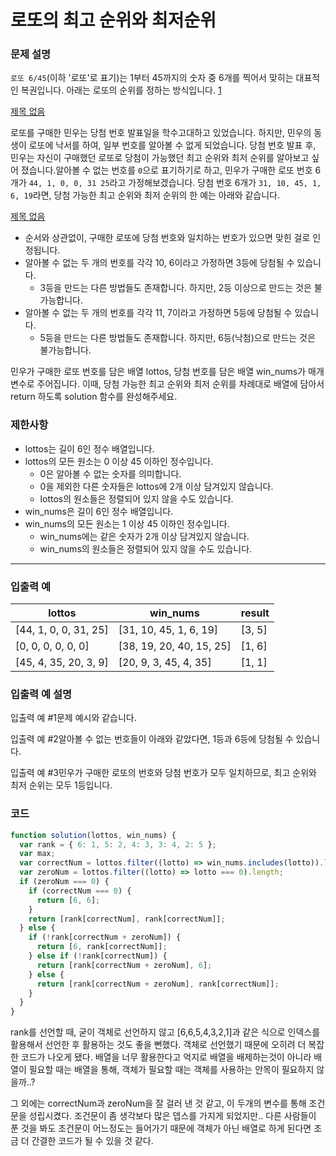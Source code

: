 # 로또의 최고 순위와 최저순위

### **문제 설명**

`로또 6/45`(이하 '로또'로 표기)는 1부터 45까지의 숫자 중 6개를 찍어서 맞히는 대표적인 복권입니다. 아래는 로또의 순위를 정하는 방식입니다. [1](https://programmers.co.kr/learn/courses/30/lessons/77484#fn1)

[제목 없음](https://www.notion.so/465d3f227c034481bdd8f6a23d01cd92)

로또를 구매한 민우는 당첨 번호 발표일을 학수고대하고 있었습니다. 하지만, 민우의 동생이 로또에 낙서를 하여, 일부 번호를 알아볼 수 없게 되었습니다. 당첨 번호 발표 후, 민우는 자신이 구매했던 로또로 당첨이 가능했던 최고 순위와 최저 순위를 알아보고 싶어 졌습니다.알아볼 수 없는 번호를 `0`으로 표기하기로 하고, 민우가 구매한 로또 번호 6개가 `44, 1, 0, 0, 31 25`라고 가정해보겠습니다. 당첨 번호 6개가 `31, 10, 45, 1, 6, 19`라면, 당첨 가능한 최고 순위와 최저 순위의 한 예는 아래와 같습니다.

[제목 없음](https://www.notion.so/282e1b01487e4e3f8ccd1ea762d60b07)

- 순서와 상관없이, 구매한 로또에 당첨 번호와 일치하는 번호가 있으면 맞힌 걸로 인정됩니다.
- 알아볼 수 없는 두 개의 번호를 각각 10, 6이라고 가정하면 3등에 당첨될 수 있습니다.
  - 3등을 만드는 다른 방법들도 존재합니다. 하지만, 2등 이상으로 만드는 것은 불가능합니다.
- 알아볼 수 없는 두 개의 번호를 각각 11, 7이라고 가정하면 5등에 당첨될 수 있습니다.
  - 5등을 만드는 다른 방법들도 존재합니다. 하지만, 6등(낙첨)으로 만드는 것은 불가능합니다.

민우가 구매한 로또 번호를 담은 배열 lottos, 당첨 번호를 담은 배열 win_nums가 매개변수로 주어집니다. 이때, 당첨 가능한 최고 순위와 최저 순위를 차례대로 배열에 담아서 return 하도록 solution 함수를 완성해주세요.

### 제한사항

- lottos는 길이 6인 정수 배열입니다.
- lottos의 모든 원소는 0 이상 45 이하인 정수입니다.
  - 0은 알아볼 수 없는 숫자를 의미합니다.
  - 0을 제외한 다른 숫자들은 lottos에 2개 이상 담겨있지 않습니다.
  - lottos의 원소들은 정렬되어 있지 않을 수도 있습니다.
- win_nums은 길이 6인 정수 배열입니다.
- win_nums의 모든 원소는 1 이상 45 이하인 정수입니다.
  - win_nums에는 같은 숫자가 2개 이상 담겨있지 않습니다.
  - win_nums의 원소들은 정렬되어 있지 않을 수도 있습니다.

---

### 입출력 예

| lottos                | win_nums                 | result |
| --------------------- | ------------------------ | ------ |
| [44, 1, 0, 0, 31, 25] | [31, 10, 45, 1, 6, 19]   | [3, 5] |
| [0, 0, 0, 0, 0, 0]    | [38, 19, 20, 40, 15, 25] | [1, 6] |
| [45, 4, 35, 20, 3, 9] | [20, 9, 3, 45, 4, 35]    | [1, 1] |

### 입출력 예 설명

입출력 예 #1문제 예시와 같습니다.

입출력 예 #2알아볼 수 없는 번호들이 아래와 같았다면, 1등과 6등에 당첨될 수 있습니다.

입출력 예 #3민우가 구매한 로또의 번호와 당첨 번호가 모두 일치하므로, 최고 순위와 최저 순위는 모두 1등입니다.

### 코드

```jsx
function solution(lottos, win_nums) {
  var rank = { 6: 1, 5: 2, 4: 3, 3: 4, 2: 5 };
  var max;
  var correctNum = lottos.filter((lotto) => win_nums.includes(lotto)).length;
  var zeroNum = lottos.filter((lotto) => lotto === 0).length;
  if (zeroNum === 0) {
    if (correctNum === 0) {
      return [6, 6];
    }
    return [rank[correctNum], rank[correctNum]];
  } else {
    if (!rank[correctNum + zeroNum]) {
      return [6, rank[correctNum]];
    } else if (!rank[correctNum]) {
      return [rank[correctNum + zeroNum], 6];
    } else {
      return [rank[correctNum + zeroNum], rank[correctNum]];
    }
  }
}
```

rank를 선언할 때, 굳이 객체로 선언하지 않고 [6,6,5,4,3,2,1]과 같은 식으로 인덱스를 활용해서 선언한 후 활용하는 것도 좋을 뻔했다. 객체로 선언했기 때문에 오히려 더 복잡한 코드가 나오게 됐다. 배열을 너무 활용한다고 억지로 배열을 배제하는것이 아니라 배열이 필요할 때는 배열을 통해, 객체가 필요할 때는 객체를 사용하는 안목이 필요하지 않을까..?

그 외에는 correctNum과 zeroNum을 잘 걸러 낸 것 같고, 이 두개의 변수를 통해 조건문을 성립시켰다. 조건문이 좀 생각보다 많은 뎁스를 가지게 되었지만.. 다른 사람들이 푼 것을 봐도 조건문이 어느정도는 들어가기 때문에 객체가 아닌 배열로 하게 된다면 조금 더 간결한 코드가 될 수 있을 것 같다.

